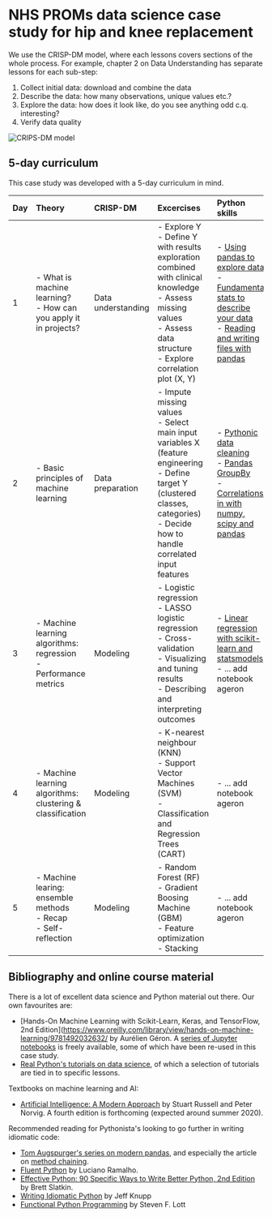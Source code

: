 # NHS PROMs data science case study for hip and knee replacement
We use the CRISP-DM model, where each lessons covers sections of the whole process. For example, chapter 2 on Data Understanding has separate lessons for each sub-step:

  1. Collect initial data: download and combine the data
  2. Describe the data: how many observations, unique values etc.?
  3. Explore the data: how does it look like, do you see anything odd c.q. interesting?
  4. Verify data quality
  
![CRIPS-DM model](https://github.com/dkapitan/jads-nhs-proms-hko/blob/master/references/crisp_visualguide.png?raw=true)

## 5-day curriculum
This case study was developed with a 5-day curriculum in mind.

|Day |Theory |CRISP-DM |Excercises |Python skills|
|:---|:------|:--------|:----------|:------------|
|1 | - What is machine learning?<br>- How can you apply it in projects? | Data understanding | - Explore Y<br> - Define Y with results exploration combined with clinical knowledge<br> - Assess missing values<br> - Assess data structure<br> - Explore correlation plot (X, Y) | - [Using pandas to explore data](https://realpython.com/pandas-python-explore-dataset/)<br>- [Fundamental stats to describe your data](https://realpython.com/python-statistics/)<br>- [Reading and writing files with pandas](https://realpython.com/pandas-read-write-files/) |
|2 | - Basic principles of machine learning | Data preparation | - Impute missing values<br> - Select main input variables X (feature engineering<br> - Define target Y (clustered classes, categories)<br> - Decide how to handle correlated input features | - [Pythonic data cleaning](https://realpython.com/python-data-cleaning-numpy-pandas/)<br>- [Pandas GroupBy](https://realpython.com/pandas-groupby/)<br> - [Correlations in with numpy, scipy and pandas](https://realpython.com/numpy-scipy-pandas-correlation-python/)|
|3 | - Machine learning algorithms: regression<br> - Performance metrics | Modeling | - Logistic regression<br> - LASSO logistic regression<br> - Cross-validation<br> - Visualizing and tuning results<br> - Describing and interpreting outcomes | - [Linear regression with scikit-learn and statsmodels](https://realpython.com/linear-regression-in-python/)<br> - ... add notebook ageron |
|4 | - Machine learning algorithms: clustering & classification | Modeling | - K-nearest neighbour (KNN)<br> - Support Vector Machines (SVM)<br> - Classification and Regression Trees (CART) | - ... add notebook ageron |
|5 | - Machine learing: ensemble methods<br> - Recap<br> - Self-reflection | Modeling | - Random Forest (RF)<br> - Gradient Boosing Machine (GBM)<br> - Feature optimization<br> - Stacking | - ... add notebook ageron |

## Bibliography and online course material
There is a lot of excellent data science and Python material out there. Our own favourites are:
* [Hands-On Machine Learning with Scikit-Learn, Keras, and TensorFlow, 2nd Edition](https://www.oreilly.com/library/view/hands-on-machine-learning/9781492032632/ by Aurélien Géron. A [series of Jupyter notebooks](https://github.com/ageron/handson-ml2) is freely available, some of which have been re-used in this case study.
* [Real Python's tutorials on data science](https://realpython.com/tutorials/data-science/), of which a selection of tutorials are tied in to specific lessons.

Textbooks on machine learning and AI:
* [Artificial Intelligence: A Modern Approach](http://aima.cs.berkeley.edu/) by Stuart Russell and Peter Norvig. A fourth edition is forthcoming (expected around summer 2020).

Recommended reading for Pythonista's looking to go further in writing idiomatic code:
* [Tom Augspurger's series on modern pandas](https://tomaugspurger.github.io/modern-1-intro), and especially the article on [method chaining](https://tomaugspurger.github.io/method-chaining).
* [Fluent Python](https://www.oreilly.com/library/view/fluent-python/9781491946237/) by Luciano Ramalho.
* [Effective Python: 90 Specific Ways to Write Better Python, 2nd Edition](https://www.oreilly.com/library/view/effective-python-90/9780134854717/) by Brett Slatkin.
* [Writing Idiomatic Python](https://www.jeffknupp.com/writing-idiomatic-python-ebook/) by Jeff Knupp
* [Functional Python Programming](https://www.packtpub.com/eu/application-development/functional-python-programming-second-edition) by Steven F. Lott
